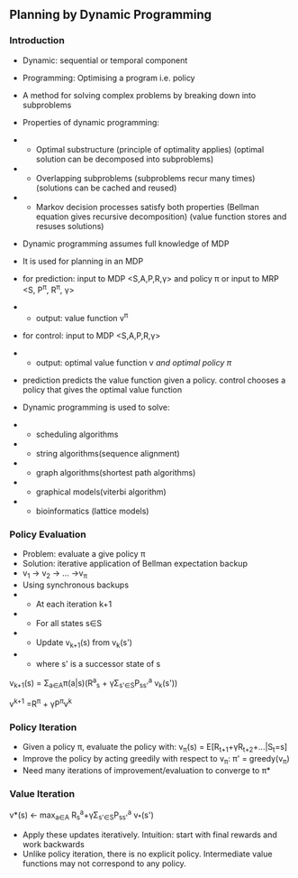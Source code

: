 ## Planning by Dynamic Programming

### Introduction
- Dynamic: sequential or temporal component
- Programming: Optimising a program i.e. policy
- A method for solving complex problems by breaking down into subproblems
- Properties of dynamic programming:
- - Optimal substructure (principle of optimality applies) (optimal solution can be decomposed into subproblems)
- - Overlapping subproblems (subproblems recur many times) (solutions can be cached and reused)
- - Markov decision processes satisfy both properties (Bellman equation gives recursive decomposition) (value function stores and resuses solutions)
- Dynamic programming assumes full knowledge of MDP
- It is used for planning in an MDP
- for prediction: input to MDP <S,A,P,R,γ> and policy π or input to MRP <S, P<sup>π</sup>, R<sup>π</sup>, γ>
- - output: value function v<sup>π</sup>
- for control: input to MDP <S,A,P,R,γ>
- - output: optimal value function v<sub>*</sub> and optimal policy π<sub>*</sub>
- prediction predicts the value function given a policy. control chooses a policy that gives the optimal value function

- Dynamic programming is used to solve:
- - scheduling algorithms
- - string algorithms(sequence alignment)
- - graph algorithms(shortest path algorithms)
- - graphical models(viterbi algorithm)
- - bioinformatics (lattice models)

### Policy Evaluation
- Problem: evaluate a give policy π
- Solution: iterative application of Bellman expectation backup
- v<sub>1</sub> -> v<sub>2</sub> -> ... ->v<sub>π</sub>
- Using synchronous backups
- - At each iteration k+1
- - For all states s∈S
- - Update v<sub>k+1</sub>(s) from v<sub>k</sub>(s')
- - where s' is a successor state of s

v<sub>k+1</sub>(s) = Σ<sub>a∈A</sub>π(a|s)(R<sup>a</sup><sub>s</sub> + γΣ<sub>s'∈S</sub>P<sub>ss'</sub><sup>a</sup> v<sub>k</sub>(s'))

v<sup>k+1</sup> =R<sup>π</sup> + γP<sup>π</sup>v<sup>k</sup>

### Policy Iteration
- Given a policy π, evaluate the policy with: v<sub>π</sub>(s) = E[R<sub>t+1</sub>+γR<sub>t+2</sub>+...|S<sub>t</sub>=s]
- Improve the policy by acting greedily with respect to v<sub>π</sub>: π' = greedy(v<sub>π</sub>)
- Need many iterations of improvement/evaluation to converge to π*

### Value Iteration
v*(s) <- max<sub>a∈A</sub> R<sub>s</sub><sup>a</sup>+γΣ<sub>s'∈S</sub>P<sub>ss'</sub><sup>a</sup> v<sub>*</sub>(s')
- Apply these updates iteratively. Intuition: start with final rewards and work backwards
- Unlike policy iteration, there is no explicit policy. Intermediate value functions may not correspond to any policy.
